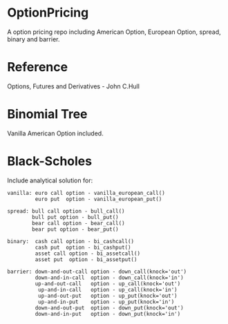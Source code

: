 # OptionPricing
A option pricing repo including American Option, European Option, spread, binary and barrier.

# Reference
Options, Futures and Derivatives - John C.Hull

# Binomial Tree
Vanilla American Option included.

# Black-Scholes
Include analytical solution for:

    vanilla: euro call option - vanilla_european_call()
             euro put  option - vanilla_european_put()

    spread: bull call option - bull_call()
            bull put option - bull_put()
            bear call option - bear_call()
            bear put option - bear_put()

    binary:  cash call option - bi_cashcall()
             cash put  option - bi_cashput()
             asset call option - bi_assetcall()
             asset put  option - bi_assetput()

    barrier: down-and-out-call option - down_call(knock='out')
             down-and-in-call  option - down_call(knock='in')
             up-and-out-call   option - up_call(knock='out')
              up-and-in-call   option - up_call(knock='in')
              up-and-out-put   option - up_put(knock='out')
              up-and-in-put    option - up_put(knock='in')
             down-and-out-put  option - down_put(knock='out')
             down-and-in-put   option - down_put(knock='in')
